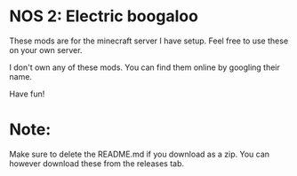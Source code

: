 # NOS 2: Electric boogaloo

These mods are for the minecraft server I have setup. Feel free to use these on your own server.

I don't own any of these mods. You can find them online by googling their name.

Have fun!

# Note:

Make sure to delete the README.md if you download as a zip.
You can however download these from the releases tab.
